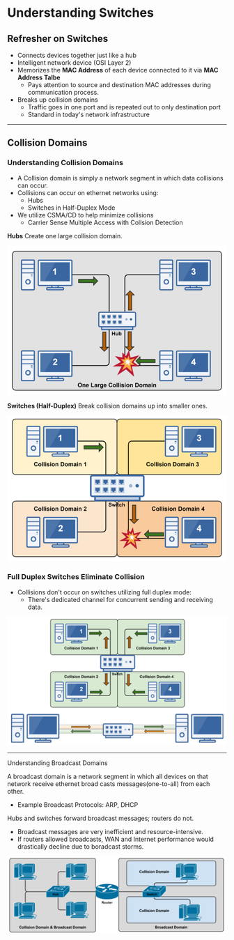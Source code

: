 # Understanding Switches

## Refresher on Switches

- Connects devices together just like a hub
- Intelligent network device (OSI Layer 2)
- Memorizes the **MAC Address** of each device connected to it via **MAC Address Talbe**
  - Pays attention to source and destination MAC addresses during communication process.
- Breaks up collision domains
  - Traffic goes in one port and is repeated out to only destination port
  - Standard in today's network infrastructure

---

## Collision Domains

### Understanding Collision Domains

- A Collision domain is simply a network segment in which data collisions can occur.
- Collisions can occur on ethernet networks using:
  - Hubs
  - Switches in Half-Duplex Mode
- We utilize CSMA/CD to help minimize collisions
  - Carrier Sense Multiple Access with Collsion Detection

**Hubs**
Create one large collision domain.

![HUbs Image](Hubs.png)

**Switches (Half-Duplex)**
Break collision domains up into smaller ones.

![Switches Image](Switches.png)

### Full Duplex Switches Eliminate Collision

- Collisions don't occur on switches utilizing full duplex mode:
  - There's dedicated channel for concurrent sending and receiving data.

![Full Duplex Swithces](Full-Duplex-Swithces.png)

---

Understanding Broadcast Domains

A broadcast domain is a network segment in which all devices on that network receive ethernet broad casts messages(one-to-all) from each other.

- Example Broadcast Protocols: ARP, DHCP

Hubs and switches forward broadcast messages; routers do not.

- Broadcast messages are very inefficient and resource-intensive.
- If routers allowed broadcasts, WAN and Internet performance would drastically decline due to boradcast storms.

![Broadcast Domains](Broadcast-Domains.png)
